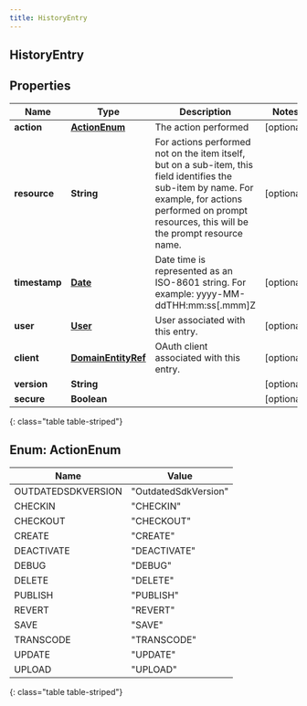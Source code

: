 ```yaml
---
title: HistoryEntry
---
```


## HistoryEntry

## Properties

| Name          | Type                                                           | Description                                                                                                                                                                                                 | Notes      |
| ------------- | -------------------------------------------------------------- | ----------------------------------------------------------------------------------------------------------------------------------------------------------------------------------------------------------- | ---------- |
| **action**    | [**ActionEnum**](#ActionEnum)<!---->                           | The action performed                                                                                                                                                                                        | [optional] |
| **resource**  | <!----><!---->**String**<!---->                                | For actions performed not on the item itself, but on a sub-item, this field identifies the sub-item by name. For example, for actions performed on prompt resources, this will be the prompt resource name. | [optional] |
| **timestamp** | <!----><!---->[**Date**](Date.md)<!---->                       | Date time is represented as an ISO-8601 string. For example: yyyy-MM-ddTHH:mm:ss[.mmm]Z                                                                                                                     | [optional] |
| **user**      | <!----><!---->[**User**](User.md)<!---->                       | User associated with this entry.                                                                                                                                                                            | [optional] |
| **client**    | <!----><!---->[**DomainEntityRef**](DomainEntityRef.md)<!----> | OAuth client associated with this entry.                                                                                                                                                                    | [optional] |
| **version**   | <!----><!---->**String**<!---->                                |                                                                                                                                                                                                             | [optional] |
| **secure**    | <!----><!---->**Boolean**<!---->                               |                                                                                                                                                                                                             | [optional] |

{: class="table table-striped"}

<a name="ActionEnum"></a>

## Enum: ActionEnum

| Name               | Value                          |
| ------------------ | ------------------------------ |
| OUTDATEDSDKVERSION | &quot;OutdatedSdkVersion&quot; |
| CHECKIN            | &quot;CHECKIN&quot;            |
| CHECKOUT           | &quot;CHECKOUT&quot;           |
| CREATE             | &quot;CREATE&quot;             |
| DEACTIVATE         | &quot;DEACTIVATE&quot;         |
| DEBUG              | &quot;DEBUG&quot;              |
| DELETE             | &quot;DELETE&quot;             |
| PUBLISH            | &quot;PUBLISH&quot;            |
| REVERT             | &quot;REVERT&quot;             |
| SAVE               | &quot;SAVE&quot;               |
| TRANSCODE          | &quot;TRANSCODE&quot;          |
| UPDATE             | &quot;UPDATE&quot;             |
| UPLOAD             | &quot;UPLOAD&quot;             |

{: class="table table-striped"}

